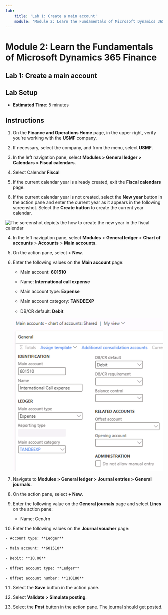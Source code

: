 ```yaml
---
lab:
    title: 'Lab 1: Create a main account'
    module: 'Module 2: Learn the Fundamentals of Microsoft Dynamics 365 Finance'
---
```


# Module 2: Learn the Fundamentals of Microsoft Dynamics 365 Finance

## Lab 1: Create a main account

## Lab Setup

   - **Estimated Time**: 5 minutes

## Instructions


1.  On the **Finance and Operations Home** page, in the upper right, verify you're working with the **USMF** company.

2.  If necessary, select the company, and from the menu, select **USMF**.
3.  In the left navigation pane, select **Modules > General ledger > Calendars > Fiscal calendars**.
4.  Select Calendar **Fiscal**
5.  If the current calendar year is already created, exit the **Fiscal calendars** page.
6. If the current calendar year is not created, select the **New year** button in the action pane and enter the current year as it appears in the following screenshot. Select the **Create button** to create the current year calendar.

![The screenshot depicts the how to create the new year in the fiscal calendar](../media/lab-create-a-main-account-04.png)


4.  In the left navigation pane, select **Modules** > **General ledger** > **Chart of accounts** > **Accounts** > **Main accounts**.

5.  On the action pane, select **+ New**.

6.  Enter the following values on the **Main account** page:

	- Main account: **601510**

	- Name: **International call expense**

	- Main account type: **Expense**

	- Main account category: **TANDEEXP**

	- DB/CR default: **Debit**

    ![Screenshot depicts Main accounts - chart of accounts: Shared page where different values need to be added.](./media/lab-create-a-main-account-01.png)

7.  Navigate to **Modules &gt; General ledger &gt; Journal entries &gt; General journals.**

8.  On the action pane, select **+ New**.

9.  Enter the following value on the **General journals** page and select **Lines** on the action pane:

	- Name: GenJrn

10.  Enter the following values on the **Journal voucher** page:

	- Account type: **Ledger**

	- Main account: **601510**

	- Debit: **10.00** 

	- Offset account type: **Ledger**

	- Offset account number: **110180** 

11. Select the **Save** button in the action pane.

12. Select **Validate &gt; Simulate posting**. 

13. Select the **Post** button in the action pane. The journal should get posted.
